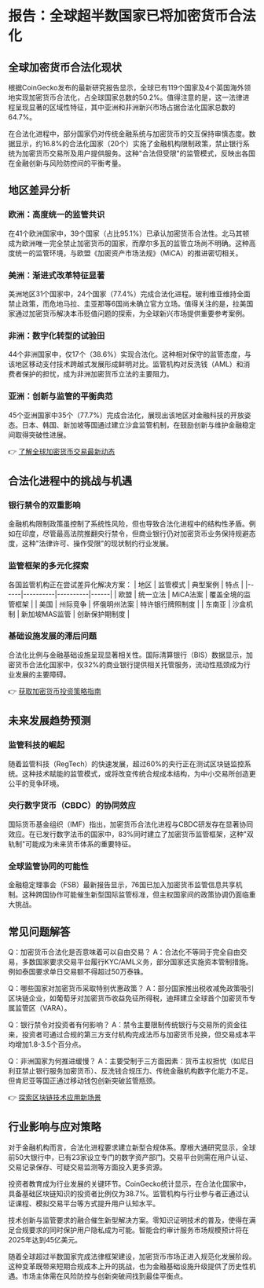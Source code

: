 # 报告：全球超半数国家已将加密货币合法化

## 全球加密货币合法化现状

根据CoinGecko发布的最新研究报告显示，全球已有119个国家及4个英国海外领地实现加密货币合法化，占全球国家总数的50.2%。值得注意的是，这一法律进程呈现显著的区域性特征，其中亚洲和非洲新兴市场占据合法化国家总数的64.7%。

在合法化进程中，部分国家仍对传统金融系统与加密货币的交互保持审慎态度。数据显示，约16.8%的合法化国家（20个）实施了金融机构限制政策，禁止银行系统为加密货币交易所及用户提供服务。这种"合法但受限"的监管模式，反映出各国在金融创新与风险防控间的平衡考量。

## 地区差异分析

### 欧洲：高度统一的监管共识
在41个欧洲国家中，39个国家（占比95.1%）已承认加密货币合法性。北马其顿成为欧洲唯一完全禁止加密货币的国家，而摩尔多瓦的监管立场尚不明确。这种高度统一的监管环境，与欧盟《加密资产市场法规》（MiCA）的推进密切相关。

### 美洲：渐进式改革特征显著
美洲地区31个国家中，24个国家（77.4%）完成合法化进程。玻利维亚维持全面禁止政策，而危地马拉、圭亚那等6国尚未确立官方立场。值得关注的是，拉美国家通过加密货币解决本币贬值问题的探索，为全球新兴市场提供重要参考案例。

### 非洲：数字化转型的试验田
44个非洲国家中，仅17个（38.6%）实现合法化。这种相对保守的监管态度，与该地区移动支付技术跨越式发展形成鲜明对比。监管机构对反洗钱（AML）和消费者保护的担忧，成为非洲加密货币立法的主要阻力。

### 亚洲：创新与监管的平衡典范
45个亚洲国家中35个（77.7%）完成合法化，展现出该地区对金融科技的开放姿态。日本、韩国、新加坡等国通过建立沙盒监管机制，在鼓励创新与维护金融稳定间取得突破性进展。

👉 [了解全球加密货币交易最新动态](https://bit.ly/okx_welcome)

## 合法化进程中的挑战与机遇

### 银行禁令的双重影响
金融机构限制政策虽控制了系统性风险，但也导致合法化进程中的结构性矛盾。例如在印度，尽管最高法院推翻央行禁令，但商业银行仍对加密货币业务保持规避态度，这种"法律许可、操作受限"的现状制约行业发展。

### 监管框架的多元化探索
各国监管机构正在尝试差异化解决方案：
| 地区 | 监管模式 | 典型案例 | 特点 |
|------|----------|----------|------|
| 欧盟 | 统一立法 | MiCA法案 | 覆盖全境的监管框架 |
| 美国 | 州际竞争 | 怀俄明州法案 | 特许银行牌照制度 |
| 东南亚 | 沙盒机制 | 新加坡MAS监管 | 创新保护期制度 |

### 基础设施发展的滞后问题
合法化比例与金融基础设施呈现显著相关性。国际清算银行（BIS）数据显示，加密货币合法化国家中，仅32%的商业银行提供相关托管服务，流动性瓶颈成为行业发展的主要障碍。

👉 [获取加密货币投资策略指南](https://bit.ly/okx_welcome)

## 未来发展趋势预测

### 监管科技的崛起
随着监管科技（RegTech）的快速发展，超过60%的央行正在测试区块链监控系统。这种技术赋能的监管模式，或将改变传统合规成本结构，为中小交易所创造更公平的竞争环境。

### 央行数字货币（CBDC）的协同效应
国际货币基金组织（IMF）指出，加密货币合法化进程与CBDC研发存在显著协同效应。在已发行数字法币的国家中，83%同时建立了加密货币监管框架，这种"双轨制"可能成为未来货币体系的重要特征。

### 全球监管协同的可能性
金融稳定理事会（FSB）最新报告显示，76国已加入加密货币监管信息共享机制。这种跨国协作可能催生新型国际监管标准，但主权国家间的政策协调仍面临重大挑战。

## 常见问题解答

Q：加密货币合法化是否意味着可以自由交易？
A：合法化不等同于完全自由交易，多数国家要求交易平台履行KYC/AML义务，部分国家还实施资本管制措施。例如泰国要求单日交易额不得超过50万泰铢。

Q：哪些国家对加密货币采取特别优惠政策？
A：部分国家推出税收减免政策吸引区块链企业，如葡萄牙对加密货币收益免征所得税，迪拜建立全球首个加密货币专属监管区（VARA）。

Q：银行禁令对投资者有何影响？
A：禁令主要限制传统银行与交易所的资金往来，投资者可通过合规的第三方支付机构完成法币与加密货币兑换，但交易成本平均增加1.8-3.5个百分点。

Q：非洲国家为何推进缓慢？
A：主要受制于三方面因素：货币主权担忧（如尼日利亚禁止银行服务加密货币）、反洗钱合规压力、传统金融机构数字化能力不足。但肯尼亚等国正通过移动钱包创新突破监管瓶颈。

👉 [探索区块链技术应用新场景](https://bit.ly/okx_welcome)

## 行业影响与应对策略

对于金融机构而言，合法化进程要求建立新型合规体系。摩根大通研究显示，全球前50大银行中，已有23家设立专门的数字资产部门。交易平台则需在用户认证、交易记录保存、可疑交易监测等方面投入更多资源。

投资者教育成为行业发展的关键环节。CoinGecko统计显示，在合法化国家中，具备基础区块链知识的投资者比例仅为38.7%。监管机构与行业参与者正通过认证课程、模拟交易平台等方式提升用户认知水平。

技术创新与监管要求的融合催生新型解决方案。零知识证明技术的普及，使得在满足合规要求的同时保护用户隐私成为可能。智能合约审计服务市场规模预计将在2025年达到45亿美元。

随着全球超过半数国家完成法律框架建设，加密货币市场正进入规范化发展阶段。这种变革既带来短期合规成本上升的挑战，也为金融基础设施升级提供了历史性机遇。市场主体需在风险防控与创新突破间找到最佳平衡点。